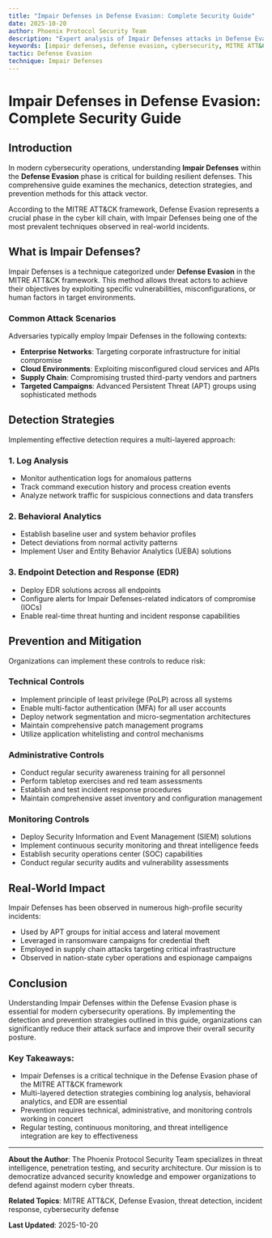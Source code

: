 ```yaml
---
title: "Impair Defenses in Defense Evasion: Complete Security Guide"
date: 2025-10-20
author: Phoenix Protocol Security Team
description: "Expert analysis of Impair Defenses attacks in Defense Evasion. Detection methods, prevention strategies, and real-world defense techniques."
keywords: [impair defenses, defense evasion, cybersecurity, MITRE ATT&CK, threat detection]
tactic: Defense Evasion
technique: Impair Defenses
---
```


# Impair Defenses in Defense Evasion: Complete Security Guide

## Introduction

In modern cybersecurity operations, understanding **Impair Defenses** within the **Defense Evasion** phase is critical for building resilient defenses. This comprehensive guide examines the mechanics, detection strategies, and prevention methods for this attack vector.

According to the MITRE ATT&CK framework, Defense Evasion represents a crucial phase in the cyber kill chain, with Impair Defenses being one of the most prevalent techniques observed in real-world incidents.

## What is Impair Defenses?

Impair Defenses is a technique categorized under **Defense Evasion** in the MITRE ATT&CK framework. This method allows threat actors to achieve their objectives by exploiting specific vulnerabilities, misconfigurations, or human factors in target environments.

### Common Attack Scenarios

Adversaries typically employ Impair Defenses in the following contexts:

- **Enterprise Networks**: Targeting corporate infrastructure for initial compromise
- **Cloud Environments**: Exploiting misconfigured cloud services and APIs
- **Supply Chain**: Compromising trusted third-party vendors and partners
- **Targeted Campaigns**: Advanced Persistent Threat (APT) groups using sophisticated methods

## Detection Strategies

Implementing effective detection requires a multi-layered approach:

### 1. Log Analysis
- Monitor authentication logs for anomalous patterns
- Track command execution history and process creation events
- Analyze network traffic for suspicious connections and data transfers

### 2. Behavioral Analytics
- Establish baseline user and system behavior profiles
- Detect deviations from normal activity patterns
- Implement User and Entity Behavior Analytics (UEBA) solutions

### 3. Endpoint Detection and Response (EDR)
- Deploy EDR solutions across all endpoints
- Configure alerts for Impair Defenses-related indicators of compromise (IOCs)
- Enable real-time threat hunting and incident response capabilities

## Prevention and Mitigation

Organizations can implement these controls to reduce risk:

### Technical Controls
- Implement principle of least privilege (PoLP) across all systems
- Enable multi-factor authentication (MFA) for all user accounts
- Deploy network segmentation and micro-segmentation architectures
- Maintain comprehensive patch management programs
- Utilize application whitelisting and control mechanisms

### Administrative Controls
- Conduct regular security awareness training for all personnel
- Perform tabletop exercises and red team assessments
- Establish and test incident response procedures
- Maintain comprehensive asset inventory and configuration management

### Monitoring Controls
- Deploy Security Information and Event Management (SIEM) solutions
- Implement continuous security monitoring and threat intelligence feeds
- Establish security operations center (SOC) capabilities
- Conduct regular security audits and vulnerability assessments

## Real-World Impact

Impair Defenses has been observed in numerous high-profile security incidents:

- Used by APT groups for initial access and lateral movement
- Leveraged in ransomware campaigns for credential theft
- Employed in supply chain attacks targeting critical infrastructure
- Observed in nation-state cyber operations and espionage campaigns

## Conclusion

Understanding Impair Defenses within the Defense Evasion phase is essential for modern cybersecurity operations. By implementing the detection and prevention strategies outlined in this guide, organizations can significantly reduce their attack surface and improve their overall security posture.

### Key Takeaways:

- Impair Defenses is a critical technique in the Defense Evasion phase of the MITRE ATT&CK framework
- Multi-layered detection strategies combining log analysis, behavioral analytics, and EDR are essential
- Prevention requires technical, administrative, and monitoring controls working in concert
- Regular testing, continuous monitoring, and threat intelligence integration are key to effectiveness

---

**About the Author**: The Phoenix Protocol Security Team specializes in threat intelligence, penetration testing, and security architecture. Our mission is to democratize advanced security knowledge and empower organizations to defend against modern cyber threats.

**Related Topics**: MITRE ATT&CK, Defense Evasion, threat detection, incident response, cybersecurity defense

**Last Updated**: 2025-10-20
